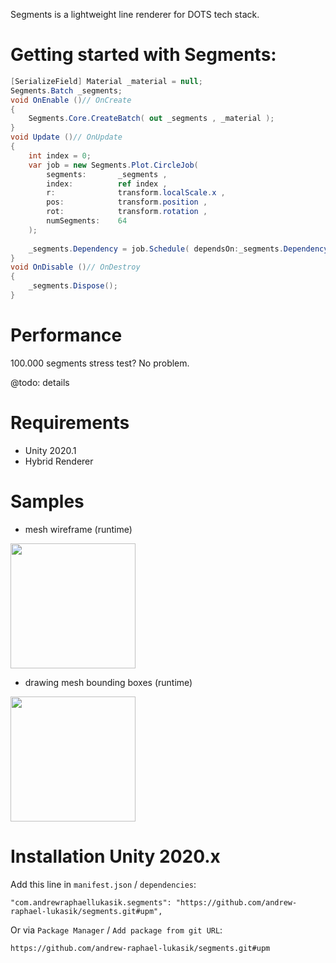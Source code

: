 Segments is a lightweight line renderer for DOTS tech stack.

# Getting started with Segments:
```csharp
[SerializeField] Material _material = null;
Segments.Batch _segments;
void OnEnable ()// OnCreate
{
    Segments.Core.CreateBatch( out _segments , _material );
}
void Update ()// OnUpdate
{
    int index = 0;
    var job = new Segments.Plot.CircleJob(
        segments:       _segments ,
        index:          ref index ,
        r:              transform.localScale.x ,
        pos:            transform.position ,
        rot:            transform.rotation ,
        numSegments:    64
    );
    
    _segments.Dependency = job.Schedule( dependsOn:_segments.Dependency );
}
void OnDisable ()// OnDestroy
{
	_segments.Dispose();
}
```
# Performance

100.000 segments stress test? No problem.

@todo: details


# Requirements
- Unity 2020.1
- Hybrid Renderer

# Samples
- mesh wireframe (runtime)
<img src="https://i.imgur.com/NCC71mD.gif" height="200">

- drawing mesh bounding boxes (runtime)
<img src="https://i.imgur.com/J1mzvSbl.jpg" height="200">

# Installation Unity 2020.x
Add this line in `manifest.json` / `dependencies`:
```
"com.andrewraphaellukasik.segments": "https://github.com/andrew-raphael-lukasik/segments.git#upm",
```

Or via `Package Manager` / `Add package from git URL`:
```
https://github.com/andrew-raphael-lukasik/segments.git#upm
```

